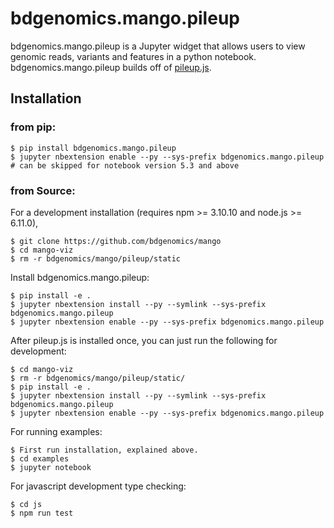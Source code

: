 # bdgenomics.mango.pileup

bdgenomics.mango.pileup is a Jupyter widget that allows users to view genomic reads, variants and features in a python notebook.
bdgenomics.mango.pileup builds off of [pileup.js](https://github.com/hammerlab/pileup.js).

## Installation 

### from pip:

    $ pip install bdgenomics.mango.pileup
    $ jupyter nbextension enable --py --sys-prefix bdgenomics.mango.pileup  # can be skipped for notebook version 5.3 and above


### from Source:

For a development installation (requires npm >= 3.10.10 and node.js >= 6.11.0),

    $ git clone https://github.com/bdgenomics/mango
    $ cd mango-viz
    $ rm -r bdgenomics/mango/pileup/static

Install bdgenomics.mango.pileup:

    $ pip install -e .
    $ jupyter nbextension install --py --symlink --sys-prefix bdgenomics.mango.pileup
    $ jupyter nbextension enable --py --sys-prefix bdgenomics.mango.pileup


After pileup.js is installed once, you can just run the following for development:

    $ cd mango-viz
    $ rm -r bdgenomics/mango/pileup/static/
    $ pip install -e .
    $ jupyter nbextension install --py --symlink --sys-prefix bdgenomics.mango.pileup
    $ jupyter nbextension enable --py --sys-prefix bdgenomics.mango.pileup

For running examples:

    $ First run installation, explained above.
    $ cd examples
    $ jupyter notebook


For javascript development type checking:

    $ cd js
    $ npm run test
